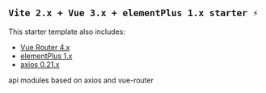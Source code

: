 ## `Vite 2.x + Vue 3.x + elementPlus 1.x starter ⚡`

This starter template also includes:

- [Vue Router 4.x](https://github.com/vuejs/vue-router-next)
- [elementPlus 1.x](https://github.com/element-plus/element-plus)
- [axios 0.21.x](https://github.com/axios/axios)

api modules based on axios and vue-router
